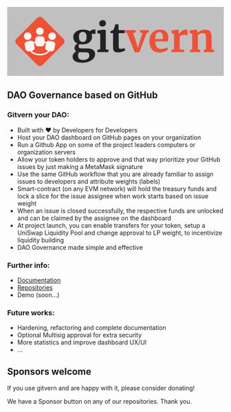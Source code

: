 ![gitvern logo](https://github.com/gitvern/media/raw/master/logo/logo-text-bg.png)

## DAO Governance based on GitHub

### Gitvern your DAO:

- Built with :heart:   by Developers for Developers
- Host your DAO dashboard on GitHub pages on your organization
- Run a Github App on some of the project leaders computers or organization servers
- Allow your token holders to approve and that way prioritize your GitHub issues by just making a MetaMask signature
- Use the same GitHub workflow that you are already familiar to assign issues to developers and attribute weights (labels)
- Smart-contract (on any EVM network) will hold the treasury funds and lock a slice for the issue assignee when work starts based on issue weight
- When an issue is closed successfully, the respective funds are unlocked and can be claimed by the assignee on the dashboard
- At project launch, you can enable transfers for your token, setup a UniSwap Liquidity Pool and change approval to LP weight, to incentivize liquidity building
- DAO Governance made simple and effective

### Further info:

- [Documentation](https://github.com/gitvern/docs)
- [Repositories](https://github.com/orgs/gitvern/repositories)
- Demo (soon...)
  
### Future works:

- Hardening, refactoring and complete documentation
- Optional Multisig approval for extra security
- More statistics and improve dashboard UX/UI
- ...

## Sponsors welcome

If you use gitvern and are happy with it, please consider donating!

We have a Sponsor button on any of our repositories. Thank you.
